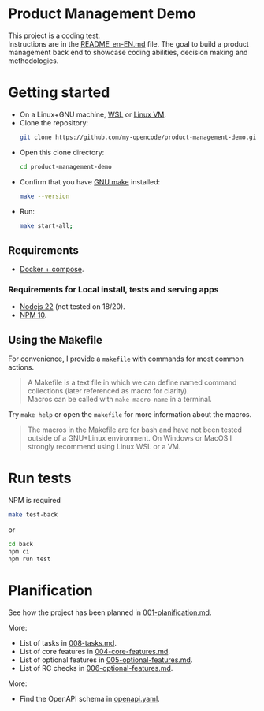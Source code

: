 # Product Management Demo

This project is a coding test. \
Instructions are in the [README_en-EN.md](./README_en-EN.md) file. The goal  to build a product management back end to showcase coding abilities, decision making and methodologies.

# Getting started

- On a Linux+GNU machine, [WSL](https://learn.microsoft.com/en-us/windows/wsl/install) or [Linux VM](https://dev.to/iaadidev/linux-virtualization-simple-guide-for-new-users-2hdh).
- Clone the repository:
  ```bash
  git clone https://github.com/my-opencode/product-management-demo.git
  ```
- Open this clone directory:
  ```bash
  cd product-management-demo
  ```
- Confirm that you have [GNU make](https://www.incredibuild.com/integrations/gnu-make) installed:
  ```bash
  make --version
  ```
- Run:
  ```bash
  make start-all;
  ```

## Requirements

- [Docker + compose](https://docs.docker.com/compose/install/).

### Requirements for Local install, tests and serving apps

- [Nodejs 22](https://nodejs.org/en/download/package-manager) (not tested on 18/20).
- [NPM 10](https://nodejs.org/en/download/package-manager).

## Using the Makefile

For convenience, I provide a `makefile` with commands for most common actions.

> A Makefile is a text file in which we can define named command collections (later referenced as macro for clarity). \
Macros can be called with `make macro-name` in a terminal.

Try `make help` or open the `makefile` for more information about the macros.


> The macros in the Makefile are for bash and have not been tested outside of a GNU+Linux environment.
On Windows or MacOS I strongly recommend using Linux WSL or a VM.

# Run tests

NPM is required

```bash
make test-back
```
or
```bash
cd back
npm ci
npm run test
```

# Planification

See how the project has been planned in [001-planification.md](./doc/001-planification.md).

More:
- List of tasks in [008-tasks.md](./doc/008-tasks.md).
- List of core features in [004-core-features.md](./doc/004-core-features.md).
- List of optional features in [005-optional-features.md](./doc/005-optional-features.md).
- List of RC checks in [006-optional-features.md](./doc/006-release-candidate.md).

More:
- Find the OpenAPI schema in [openapi.yaml](./back/openapi.yaml).
